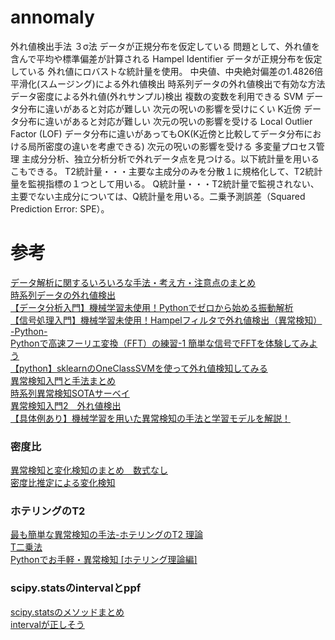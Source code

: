# annomaly

外れ値検出手法
    ３σ法
        データが正規分布を仮定している
        問題として、外れ値を含んで平均や標準偏差が計算される
    Hampel Identifier
        データが正規分布を仮定している
        外れ値にロバストな統計量を使用。
        中央値、中央絶対偏差の1.4826倍
    平滑化(スムージング)による外れ値検出
        時系列データの外れ値検出で有効な方法
    データ密度による外れ値(外れサンプル)検出
        複数の変数を利用できる
            SVM
                データ分布に違いがあると対応が難しい
                次元の呪いの影響を受けにくい
            K近傍
                データ分布に違いがあると対応が難しい
                次元の呪いの影響を受ける
            Local Outlier Factor (LOF) 
                データ分布に違いがあってもOK(K近傍と比較してデータ分布における局所密度の違いを考慮できる)
                次元の呪いの影響を受ける
        多変量プロセス管理
            主成分分析、独立分析分析で外れデータ点を見つける。以下統計量を用いるこもできる。
                T2統計量・・・主要な主成分のみを分散１に規格化して、T2統計量を監視指標の１つとして用いる。
                Q統計量・・・T2統計量で監視されない、主要でない主成分については、Q統計量を用いる。二乗予測誤差（Squared Prediction Error: SPE）。


# 参考
[データ解析に関するいろいろな手法・考え方・注意点のまとめ](https://datachemeng.com/summarydataanalysis/)  
[時系列データの外れ値検出](https://qiita.com/hoto17296/items/d337fe0215907432d754)  
[【データ分析入門】機械学習未使用！Pythonでゼロから始める振動解析](https://cpp-learning.com/vibration-analysis/)  
[【信号処理入門】機械学習未使用！Hampelフィルタで外れ値検出（異常検知） -Python-](https://cpp-learning.com/hampel-filter/)  
[Pythonで高速フーリエ変換（FFT）の練習-1 簡単な信号でFFTを体験してみよう](https://momonoki2017.blogspot.com/2018/03/pythonfft-1-fft.html)  
[【python】sklearnのOneClassSVMを使って外れ値検知してみる](https://www.haya-programming.com/entry/2018/12/14/111126)  
[異常検知入門と手法まとめ](https://qiita.com/toucan/items/c3343de3cfa236df3bda#probability-approach)  
[時系列異常検知SOTAサーベイ](https://ai-scholar.tech/articles/survey/ad_survey)  
[異常検知入門2　外れ値検出](https://qiita.com/ngayope330/items/fc941b8d49b90319748e#1%E3%82%AF%E3%83%A9%E3%82%B9svm%E3%81%A8%E3%81%AF)  
[【具体例あり】機械学習を用いた異常検知の手法と学習モデルを解説！](https://www.tryeting.jp/column/1405/#i-3)  

### 密度比
[異常検知と変化検知のまとめ　数式なし](https://qiita.com/GushiSnow/items/f032806cfa8cec046318)  
[密度比推定による変化検知](https://qiita.com/ground0state/items/0814497e190a6f666144)  

### ホテリングのT2
[最も簡単な異常検知の手法-ホテリングのT2 理論](https://masamunetogetoge.com/hotelling-t2)  
[T二乗法](http://harmonizedai.com/article/t%E4%BA%8C%E4%B9%97%E6%B3%95/)  
[Pythonでお手軽・異常検知 [ホテリング理論編]](https://qiita.com/Zepprix/items/f6a5de2e3f6689bd2c1f)  


### scipy.statsのintervalとppf 
[scipy.statsのメソッドまとめ](https://ai-soldier.work/scipy-stats-method/#toc_id_3_2)  
[intervalが正しそう](https://www.kabuku.co.jp/developers/anomaly-detect)  
